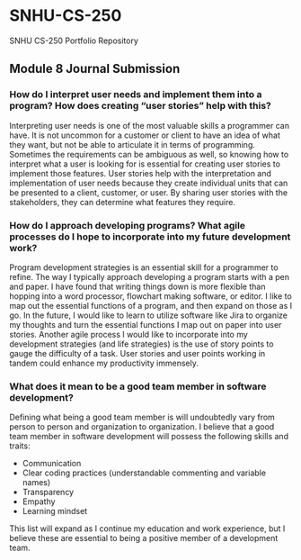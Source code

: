 # SNHU-CS-250
SNHU CS-250 Portfolio Repository

## Module 8 Journal Submission
### How do I interpret user needs and implement them into a program? How does creating “user stories” help with this?
Interpreting user needs is one of the most valuable skills a programmer can have. It is not uncommon for a customer or client to have an idea of what they want, but not be able to articulate it in terms of programming. Sometimes the requirements can be ambiguous as well, so knowing how to interpret what a user is looking for is essential for creating user stories to implement those features. User stories help with the interpretation and implementation of user needs because they create individual units that can be presented to a client, customer, or user. By sharing user stories with the stakeholders, they can determine what features they require.
### How do I approach developing programs? What agile processes do I hope to incorporate into my future development work?
Program development strategies is an essential skill for a programmer to refine. The way I typically approach developing a program starts with a pen and paper. I have found that writing things down is more flexible than hopping into a word processor, flowchart making software, or editor. I like to map out the essential functions of a program, and then expand on those as I go. In the future, I would like to learn to utilize software like Jira to organize my thoughts and turn the essential functions I map out on paper into user stories. Another agile process I would like to incorporate into my development strategies (and life strategies) is the use of story points to gauge the difficulty of a task. User stories and user points working in tandem could enhance my productivity immensely. 
### What does it mean to be a good team member in software development?
Defining what being a good team member is will undoubtedly vary from person to person and organization to organization. I believe that a good team member in software development will possess the following skills and traits:
- Communication
- Clear coding practices (understandable commenting and variable names)
- Transparency
- Empathy
- Learning mindset

This list will expand as I continue my education and work experience, but I believe these are essential to being a positive member of a development team. 
